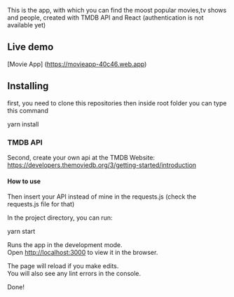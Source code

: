 This is the app, with which you can find the moost popular movies,tv shows and people, created with TMDB API and React
(authentication is not available yet)
## Live demo

[Movie App] (https://movieapp-40c46.web.app)

 ## Installing

first, you need to clone this repositories then inside root folder you can type this command

yarn install

### TMDB API

Second, create your own api at the TMDB Website: https://developers.themoviedb.org/3/getting-started/introduction

#### How to use
Then insert your API instead of mine in the requests.js (check the requests.js file for that)

In the project directory, you can run:

yarn start 

Runs the app in the development mode.<br />
Open [http://localhost:3000](http://localhost:3000) to view it in the browser.

The page will reload if you make edits.<br />
You will also see any lint errors in the console.

Done!
